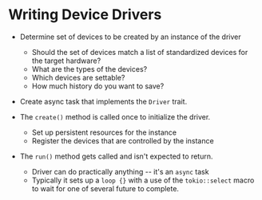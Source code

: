 # Writing Device Drivers

- Determine set of devices to be created by an instance of the driver
  - Should the set of devices match a list of standardized devices for
    the target hardware?
  - What are the types of the devices?
  - Which devices are settable?
  - How much history do you want to save?

- Create async task that implements the `Driver` trait.

- The `create()` method is called once to initialize the driver.
  - Set up persistent resources for the instance
  - Register the devices that are controlled by the instance

- The `run()` method gets called and isn't expected to return.
  - Driver can do practically anything -- it's an `async` task
  - Typically it sets up a `loop {}` with a use of the `tokio::select`
    macro to wait for one of several future to complete.

